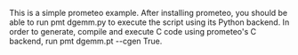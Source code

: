 This is a simple prometeo example. After installing prometeo, you should be able to run pmt dgemm.py to execute the script using its Python backend. In order to generate, compile and execute C code using prometeo's C backend, run pmt dgemm.pt --cgen True.
